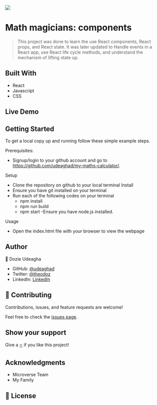 [![](https://img.shields.io/badge/Microverse-Dozie%20Udeagha-blueviolet)](https://github.com/udeaghad)

# Math magicians: components

>This project was done to learn the use React components, React props, and React state. 
It was later updated to Handle events in a React app, use React life cycle methods, and understand the mechanism of lifting state up.

## Built With

- React
- Javascript
- CSS
## Live Demo


## Getting Started

To get a local copy up and running follow these simple example steps.


Prerequisites: 
   - Signup/login to your github account and go to https://github.com/udeaghad/my-maths-calculator/.
   
Setup
   - Clone the repository on github to your local terminal
Install
   - Ensure you have git installed on your terminal
   - Run each of the following codes on your terminal
      -  npm install
      -  npm run build
      -  npm start
   -Ensure you have node.js installed.
  
Usage
   - Open the index.html file with your browser to view the webpage

## Author

👤 Dozie Udeagha

- GitHub: [@udeaghad](https://github.com/udeaghad)
- Twitter: [@theodoz](https://twitter.com/theodoz)
- LinkedIn: [LinkedIn](https://www.linkedin.com/in/dozie-udeagha/)

## 🤝 Contributing

Contributions, issues, and feature requests are welcome!

Feel free to check the [issues page](https://github.com/udeaghad/my-maths-calculator/issues).

## Show your support

Give a [⭐️](https://github.com/udeaghad/my-maths-calculator/stargazers) if you like this project!


## Acknowledgments
- Microverse Team
- My Family

## 📝 License

